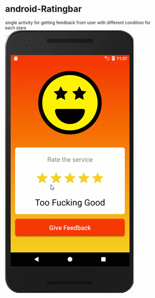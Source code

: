 # android-Ratingbar
single activity for getting feedback from user with different condition for each stars   
![Rating bar](demo/ratingbar.gif)
